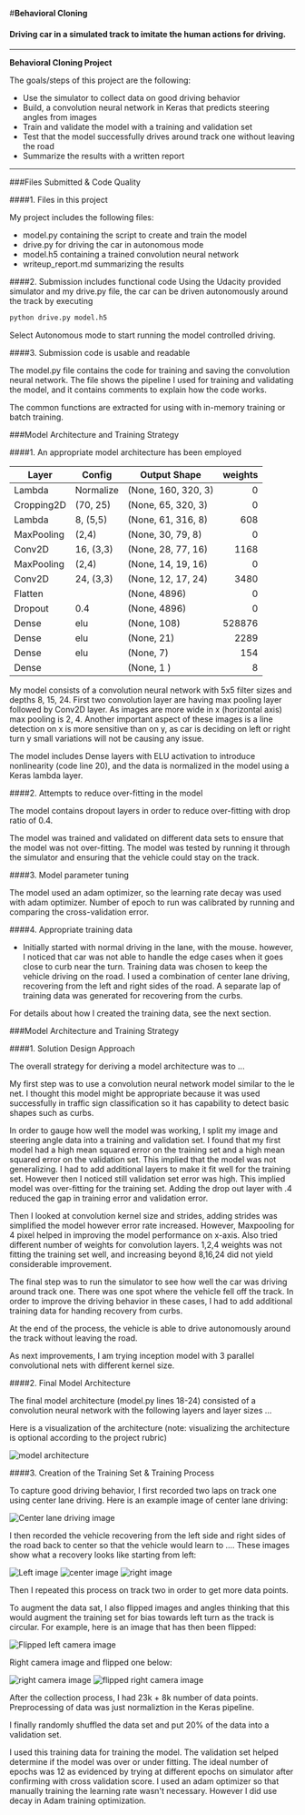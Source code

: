 #**Behavioral Cloning** 

#### Driving car in a simulated track to imitate the human actions for driving.


---

**Behavioral Cloning Project**

The goals/steps of this project are the following:
* Use the simulator to collect data on good driving behavior
* Build, a convolution neural network in Keras that predicts steering angles from images
* Train and validate the model with a training and validation set
* Test that the model successfully drives around track one without leaving the road
* Summarize the results with a written report


[//]: # (Image References)

[model]: ./images/map.png "Model Visualization"
[center]: ./images/center.jpg "Cenetr lane driving"
[left]: ./images/left.jpg "Recovery Image"
[right]: ./images/right.jpg "Recovery Image"
[flipped_left]: ./images/flipped_left.png "Flipped left Image"
[right_camera]: ./images/right_camera.png "Right Image"
[flipped_right]: ./images/flipped_right.png "Flipped right Image"



---
###Files Submitted & Code Quality

####1. Files in this project

My project includes the following files:
* model.py containing the script to create and train the model
* drive.py for driving the car in autonomous mode
* model.h5 containing a trained convolution neural network 
* writeup_report.md summarizing the results

####2. Submission includes functional code
Using the Udacity provided simulator and my drive.py file, the car can be driven
autonomously around the track by executing 
```sh
python drive.py model.h5
```
Select Autonomous mode to start running the model controlled driving.

####3. Submission code is usable and readable

The model.py file contains the code for training and saving the convolution neural network. The file shows the pipeline I used for training and validating the model, and it contains comments to explain how the code works.

The common functions are extracted for using with in-memory training or batch training.

###Model Architecture and Training Strategy

####1. An appropriate model architecture has been employed



| Layer        | Config        | Output Shape                 | weights |
|--------------|---------------|------------------------------|------:|
| Lambda       | Normalize     | (None, 160, 320, 3)          |     0 |
| Cropping2D   | (70, 25)      | (None, 65, 320, 3)           |     0 |
| Lambda       | 8, (5,5)      | (None, 61, 316, 8)           |   608 |
| MaxPooling   | (2,4)         | (None, 30, 79, 8)            |     0 |
| Conv2D       | 16, (3,3)     | (None, 28, 77, 16)           |  1168 |
| MaxPooling   | (2,4)         | (None, 14, 19, 16)           |     0 |
| Conv2D       | 24, (3,3)     | (None, 12, 17, 24)           |  3480 |
| Flatten      |               | (None, 4896)                 |     0 |
| Dropout      |  0.4          | (None, 4896)                 |     0 |
| Dense        |  elu          | (None, 108)                  |528876 |
| Dense        |  elu          | (None, 21)                   |  2289 |
| Dense        |  elu          | (None, 7)                    |   154 |
| Dense        |               | (None, 1 )                   |     8 |

My model consists of a convolution neural network with 5x5 filter sizes and depths 8, 15, 24. 
First two convolution layer are having max pooling layer followed by Conv2D layer. As images are
more wide in x (horizontal axis) max pooling is 2, 4. Another important aspect of these images is 
a line detection on x is more sensitive than on y, as car is deciding on left or right turn y small 
variations will not be causing any issue. 

The model includes Dense layers with ELU activation to introduce nonlinearity (code line 20), and the data is normalized in the model using a Keras lambda layer. 

####2. Attempts to reduce over-fitting in the model

The model contains dropout layers in order to reduce over-fitting with drop ratio of 0.4.  

The model was trained and validated on different data sets to ensure that the model was not over-fitting.
The model was tested by running it through the simulator and ensuring that the vehicle could stay on the track.

####3. Model parameter tuning

The model used an adam optimizer, so the learning rate decay was used with adam optimizer. Number of epoch to run was 
calibrated by running and comparing the cross-validation error. 

####4. Appropriate training data

* Initially started with normal driving in the lane, with the mouse. however, I noticed that car was not 
able to handle the edge cases when it goes close to curb near the turn.
Training data was chosen to keep the vehicle driving on the road. I used a combination of center lane driving, recovering from the left and right sides of the road.
A separate lap of training data was generated for recovering from the curbs.  

For details about how I created the training data, see the next section. 

###Model Architecture and Training Strategy

####1. Solution Design Approach

The overall strategy for deriving a model architecture was to ...

My first step was to use a convolution neural network model similar to the le net. I thought this model might be appropriate because it was
used successfully in traffic sign classification so it has capability to detect basic shapes such as curbs.

In order to gauge how well the model was working, I split my image and steering angle data into a training and validation set. 
I found that my first model had a high mean squared error on the training set and a high mean squared error on the validation set. This implied that the model was not generalizing. 
I had to add additional layers to make it fit well for the training set. However then I noticed still validation set error was high. This 
implied model was over-fitting for the training set. Adding the drop out layer with .4 reduced the gap in training error and validation error.

Then I looked at convolution kernel size and strides, adding strides was simplified the model however error rate increased. However,
Maxpooling for 4 pixel helped in improving the model performance on x-axis. Also tried different number of weights for convolution layers. 1,2,4 weights 
was not fitting the training set well, and increasing beyond 8,16,24 did not yield considerable improvement.

The final step was to run the simulator to see how well the car was driving around track one. There was one spot where the vehicle fell off the track.
In order to  improve the driving behavior in these cases, I had to add additional training data for handing recovery from curbs.

At the end of the process, the vehicle is able to drive autonomously around the track without leaving the road.

As next improvements, I am trying inception model with 3 parallel convolutional nets with different kernel size. 

####2. Final Model Architecture

The final model architecture (model.py lines 18-24) consisted of a convolution neural network with the following layers and layer sizes ...

Here is a visualization of the architecture (note: visualizing the architecture is optional according to the project rubric)

![model architecture][model]

####3. Creation of the Training Set & Training Process

To capture good driving behavior, I first recorded two laps on track one using center lane driving. Here is an example image of center lane driving:

![Center lane driving image][center]

I then recorded the vehicle recovering from the left side and right sides of the road back to center so that the vehicle would learn to .... These images show what a recovery looks like starting from left:

![Left image][left]
![center image][center]
![right image][right]

Then I repeated this process on track two in order to get more data points.

To augment the data sat, I also flipped images and angles thinking that this would augment the training set for bias towards left turn as the track is circular.
 For example, here is an image that has then been flipped:

![Flipped left camera image][flipped_left]

Right camera image and flipped one below:

![right camera image][right_camera]
![flipped right camera image][flipped_right]


After the collection process, I had 23k + 8k number of data points. Preprocessing of data was just normaliztion in the Keras pipeline.

I finally randomly shuffled the data set and put 20% of the data into a validation set. 

I used this training data for training the model. The validation set helped determine if the model was over or under fitting. 
The ideal number of epochs was 12 as evidenced by trying at different epochs on simulator after confirming with cross validation score.
I used an adam optimizer so that manually training the learning rate wasn't necessary. However I did use decay in Adam training optimization.


